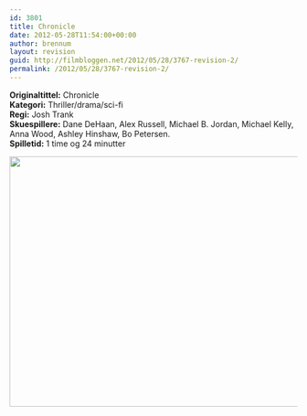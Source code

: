 ```yaml
---
id: 3801
title: Chronicle
date: 2012-05-28T11:54:00+00:00
author: brennum
layout: revision
guid: http://filmbloggen.net/2012/05/28/3767-revision-2/
permalink: /2012/05/28/3767-revision-2/
---
```

**Originaltittel:** Chronicle  
**Kategori:** Thriller/drama/sci-fi  
**Regi:** Josh Trank  
**Skuespillere:** Dane DeHaan, Alex Russell, Michael B. Jordan, Michael Kelly, Anna Wood, Ashley Hinshaw, Bo Petersen.  
**Spilletid:** 1 time og 24 minutter

<a href="http://filmbloggen.net/?attachment_id=3800" rel="attachment wp-att-3800"><img class="alignnone size-large wp-image-3800" src="http://filmbloggen.net/wp-content/uploads//2012/05/Chronicle11-620x438.jpg" alt="" width="620" height="438" /></a>

&nbsp;